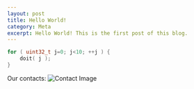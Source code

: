 ```yaml
---
layout: post
title: Hello World!
category: Meta
excerpt: Hello World! This is the first post of this blog.
---
```


```C
for ( uint32_t j=0; j<10; ++j ) {
	doit( j );
}
```

Our contacts:
![Contact Image]({{"/images/Vitorian/ContactUs.png"}})
